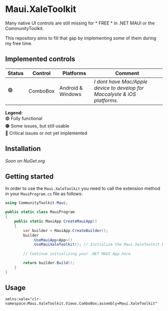 # Maui.XaleToolkit

Many native UI controls are still missing for * FREE * in .NET MAUI or the CommunityToolkit.

This repository aims to fill that gap by implementing some of them during my free time.  

## Implemented controls

| Status | Control | Platforms | Comment |
| - | - | - | - |
| 🟢 | ComboBox | Android & Windows | _I dont have Mac/Apple device to develop for Maccalyste & iOS platforms._ |

**Legend:**  
🟢 Fully functional  
🟠 Some issues, but still usable  
🔴 Critical issues or not yet implemented

## Installation

_Soon on NuGet.org_

## Getting started

In order to use the `Maui.XaleToolkit` you need to call the extension method in your `MauiProgram.cs` file as follows:

```cs
using CommunityToolkit.Maui;

public static class MauiProgram
{
	public static MauiApp CreateMauiApp()
	{
		var builder = MauiApp.CreateBuilder();
		builder
			.UseMauiApp<App>()
			.UseMauiXaleToolkit(); // Initialize the Maui.XaleToolkit by adding this line of code
			
		// Continue initializing your .NET MAUI App here

		return builder.Build();
	}
}
```

## Usage

```xaml
xmlns:xale="clr-namespace:Maui.XaleToolkit.Views.ComboBox;assembly=Maui.XaleToolkit"
```

